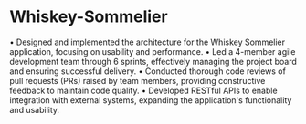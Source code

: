 # Whiskey-Sommelier
•	Designed and implemented the architecture for the Whiskey Sommelier application, focusing on usability and performance.
•	Led a 4-member agile development team through 6 sprints, effectively managing the project board and ensuring successful delivery. 
•	Conducted thorough code reviews of pull requests (PRs) raised by team members, providing constructive feedback to maintain code quality.
•	Developed RESTful APIs to enable integration with external systems, expanding the application's functionality and usability.
